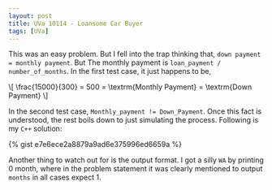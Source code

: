 ```yaml
---
layout: post
title: UVa 10114 - Loansome Car Buyer
tags: [UVa]
---
```


This was an easy problem. But I fell into the trap thinking that, ``down payment = monthly payment``. But The monthly payment is ``loan_payment / number_of_months``. In the first test case, it just happens to be,

\\[ \frac{15000}{300} = 500 = \textrm{Monthly Payment} = \textrm{Down Payment}  \\]

In the second test case, ``Monthly_payment != Down_Payment``. Once this fact is understood, the rest boils down to just simulating the process. Following is my ``C++`` solution:

{% gist e7e6ece2a8879a9ad6e375996ed6659a %}

Another thing to watch out for is the output format. I got a silly ``WA`` by printing $\text{0 month}$, where in the problem statement it was clearly mentioned to output ``months`` in all cases expect $1$.